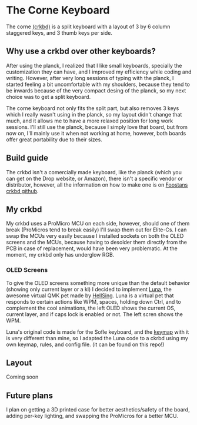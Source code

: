 # The Corne Keyboard

The corne [(crkbd)](https://github.com/foostan/crkbd) is a split keyboard with a layout of 3 by 6 column staggered keys, and 3 thumb keys per side.

## Why use a crkbd over other keyboards?

After using the planck, I realized that I like small keyboards, specially the customization they can have, and I improved my efficiency while coding and writing. 
However, after very long sessions of typing with the planck, I started feeling a bit uncomfortable with my shoulders, because they tend to be inwards because of the 
very compact desing of the planck, so my next choice was to get a split keyboard.

The corne keyboard not only fits the split part, but also removes 3 keys which I really wasn't using in the planck, so my layout didn't change that much, and it allows me to have a more relaxed position for long work sessions. 
I'll still use the planck, because I simply love that board, but from now on, I'll mainly use it when not working at home, however, both boards offer great portability due to their sizes.

## Build guide
The crkbd isn't a comercially made keyboard, like the planck (which you can get on the Drop website, or Amazon), there isn't a specific vendor or distributor, however, all the information on how to make one is on [Foostans crkbd github](https://github.com/foostan/crkbd/blob/master/corne-classic/doc/buildguide_en.md).

## My crkbd
My crkbd uses a ProMicro MCU on each side, however, should one of them break (ProMicros tend to break easily) I'll swap them out for Elite-Cs.
I can swap the MCUs very easily because I installed sockets on both the OLED screens and the MCUs, because having to desolder them directly from the PCB in case of replacement, would have been very problematic. At the moment, my crkbd only has underglow RGB.

### OLED Screens
To give the OLED screens something more unique than the default behavior (showing only current layer or a kl) I decided to implement [Luna](https://www.reddit.com/r/olkb/comments/lmtgxc/introducing_luna_the_qmk_keyboard_pet/), the awesome virtual QMK pet made by [HellSing](https://github.com/HellSingCoder).
Luna is a virtual pet that responds to certain actions like WPM, spaces, holding down Ctrl, and to complement the cool animations, the left OLED shows the current OS, current layer, and if caps lock is enabled or not. The left scren shows the WPM. 

Luna's original code is made for the Sofle keyboard, and the [keymap](https://github.com/HellSingCoder/qmk_firmware/tree/master/keyboards/sofle/keymaps/helltm) with it is very different than mine, so I adapted the Luna code to a ckrbd using my own keymap, rules, and config file. (it can be found on this repo!)

## Layout
Coming soon

## Future plans
I plan on getting a 3D printed case for better aesthetics/safety of the board, adding per-key lighting, and swapping the ProMicros for a better MCU.

